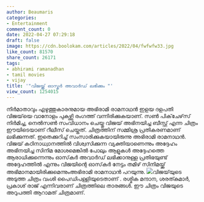 ```yaml
---
author: Beaumaris
categories:
- Entertainment
comment_count: 0
date: 2022-04-27 07:29:18
draft: false
image: https://cdn.boolokam.com/articles/2022/04/fwfwfw33.jpg
like_count: 81570
share_count: 26171
tags:
- abhirami ramanadhan
- tamil movies
- vijay
title: '"വിജയ്ക്ക് ഓസ്കർ അവാർഡ് ലഭിക്കും "'
view_count: 1254015
---
```


നിര്‍മാതാവും എഴുത്തുകാരനുമായ അഭിരാമി രാമനാഥന്‍ ഇളയ ദളപതി വിജയ്‌യെ വാനോളം പുകഴ്ത്തി രംഗത്ത് വന്നിരിക്കുകയാണ്. സണ്‍ പിക്‌ചേഴ്‌സ് നിര്‍മിച്ച, നെല്‍സണ്‍ സംവിധാനം ചെയ്തു വിജയ് അഭിനയിച്ച ബീസ്റ്റ് എന്ന ചിത്രം ഈയിടെയാണ് റീലീസ് ചെയ്തത്. ചിത്രത്തിന് സമ്മിശ്ര പ്രതികരണമാണ് ലഭിക്കുന്നത്. ഇതെക്കുറിച്ച് സംസാരിക്കുകയായിരുന്നു അഭിരാമി രാമനാഥന്‍. വിജയ് കഠിനാധ്വാനത്തില്‍ വിശ്വസിക്കുന്ന വ്യക്തിയാണെന്നും അദ്ദേഹം അഭിനയിച്ച സിനിമ മോശമെങ്കിൽ പോലും ആളുകള്‍ അദ്ദേഹത്തെ ആരാധിക്കുന്നെന്നും ഓസ്‌കര്‍ അവാർഡ് ലഭിക്കാനുള്ള പ്രതിഭയുണ്ട് അദ്ദേഹത്തിൽ എന്നും വിജയിന്റെ ഓസ്‌കര്‍ നേട്ടം തമിഴ് സിനിമയ്ക്ക് അഭിമാനമായിരിക്കുമെന്നുംഅഭിരാമി രാമനാഥന്‍ പറയുന്നു. ![](https://cdn.boolokam.com/articles/2022/04/fwfwfw33.jpg)വിജയ്‌യുടെ അടുത്ത ചിത്രം വംശി പൈഡിപള്ളിയുടെതാണ് . രശ്മിക മന്ദാന, ശരത്കുമാര്‍, പ്രകാശ് രാജ് എന്നിവരാണ് ചിത്രത്തിലെ താരങ്ങള്‍. ഈ ചിത്രം വിജയുടെ അറുപത്തി ആറാമത് ചിത്രമാണ്.